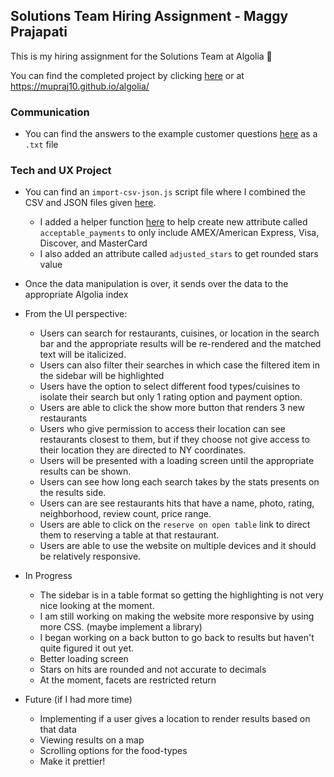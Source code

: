 ## Solutions Team Hiring Assignment - Maggy Prajapati

This is my hiring assignment for the Solutions Team at Algolia 👻

You can find the completed project by clicking [here](https://mupraj10.github.io/algolia/) or at https://mupraj10.github.io/algolia/ 

### Communication
- You can find the answers to the example customer questions [here](customer-questions/customer-answers.txt) as a `.txt` file 

### Tech and UX Project 

* You can find an `import-csv-json.js` script file where I combined the CSV and JSON files given [here](resources/dataset/import-csv-json.js).
  * I added a helper function [here](resources/dataset/helperfunc.js) to help create new attribute called `acceptable_payments` to only include AMEX/American Express, Visa, Discover, and MasterCard 
  * I also added an attribute called `adjusted_stars` to get rounded stars value
* Once the data manipulation is over, it sends over the data to the appropriate Algolia index

* From the UI perspective: 
  * Users can search for restaurants, cuisines, or location in the search bar and the appropriate results will be re-rendered and the matched text will be italicized.
  * Users can also filter their searches in which case the filtered item in the sidebar will be highlighted
  * Users have the option to select different food types/cuisines to isolate their search but only 1 rating option and payment option.
  * Users are able to click the show more button that renders 3 new restaurants
  * Users who give permission to access their location can see restaurants closest to them, but if they choose not give access to their location they are directed to NY coordinates.
  * Users will be presented with a loading screen until the appropriate results can be shown.
  * Users can see how long each search takes by the stats presents on the results side. 
  * Users can are see restaurants hits that have a name, photo, rating, neighborhood, review count, price range.
  * Users are able to click on the `reserve on open table` link to direct them to reserving a table at that restaurant. 
  * Users are able to use the website on multiple devices and it should be relatively responsive. 

* In Progress
  * The sidebar is in a table format so getting the highlighting is not very nice looking at the moment.
  * I am still working on making the website more responsive by using more CSS. (maybe implement a library)
  * I began working on a back button to go back to results but haven't quite figured it out yet.
  * Better loading screen
  * Stars on hits are rounded and not accurate to decimals
  * At the moment, facets are restricted return

* Future (if I had more time)
  * Implementing if a user gives a location to render results based on that data
  * Viewing results on a map
  * Scrolling options for the food-types
  * Make it prettier! 



